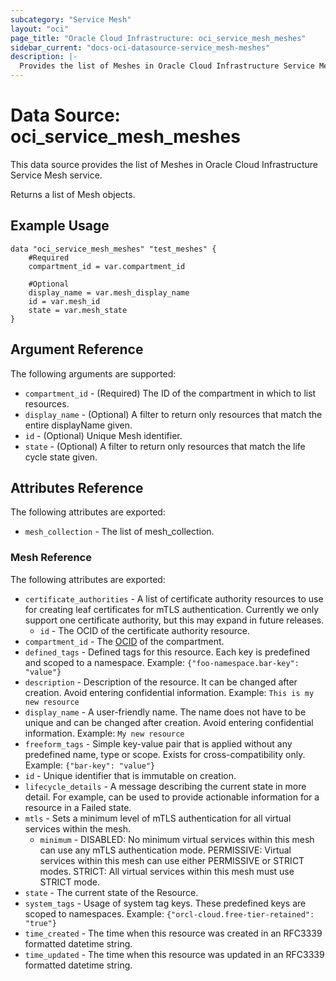 ```yaml
---
subcategory: "Service Mesh"
layout: "oci"
page_title: "Oracle Cloud Infrastructure: oci_service_mesh_meshes"
sidebar_current: "docs-oci-datasource-service_mesh-meshes"
description: |-
  Provides the list of Meshes in Oracle Cloud Infrastructure Service Mesh service
---
```


# Data Source: oci_service_mesh_meshes
This data source provides the list of Meshes in Oracle Cloud Infrastructure Service Mesh service.

Returns a list of Mesh objects.


## Example Usage

```hcl
data "oci_service_mesh_meshes" "test_meshes" {
	#Required
	compartment_id = var.compartment_id

	#Optional
	display_name = var.mesh_display_name
	id = var.mesh_id
	state = var.mesh_state
}
```

## Argument Reference

The following arguments are supported:

* `compartment_id` - (Required) The ID of the compartment in which to list resources.
* `display_name` - (Optional) A filter to return only resources that match the entire displayName given.
* `id` - (Optional) Unique Mesh identifier.
* `state` - (Optional) A filter to return only resources that match the life cycle state given.


## Attributes Reference

The following attributes are exported:

* `mesh_collection` - The list of mesh_collection.

### Mesh Reference

The following attributes are exported:

* `certificate_authorities` - A list of certificate authority resources to use for creating leaf certificates for mTLS authentication. Currently we only support one certificate authority, but this may expand in future releases. 
	* `id` - The OCID of the certificate authority resource.
* `compartment_id` - The [OCID](https://docs.cloud.oracle.com/iaas/Content/General/Concepts/identifiers.htm) of the compartment. 
* `defined_tags` - Defined tags for this resource. Each key is predefined and scoped to a namespace. Example: `{"foo-namespace.bar-key": "value"}` 
* `description` - Description of the resource. It can be changed after creation. Avoid entering confidential information.  Example: `This is my new resource` 
* `display_name` - A user-friendly name. The name does not have to be unique and can be changed after creation. Avoid entering confidential information.  Example: `My new resource` 
* `freeform_tags` - Simple key-value pair that is applied without any predefined name, type or scope. Exists for cross-compatibility only. Example: `{"bar-key": "value"}` 
* `id` - Unique identifier that is immutable on creation.
* `lifecycle_details` - A message describing the current state in more detail. For example, can be used to provide actionable information for a resource in a Failed state.
* `mtls` - Sets a minimum level of mTLS authentication for all virtual services within the mesh.
	* `minimum` - DISABLED: No minimum virtual services within this mesh can use any mTLS authentication mode. PERMISSIVE: Virtual services within this mesh can use either PERMISSIVE or STRICT modes. STRICT: All virtual services within this mesh must use STRICT mode. 
* `state` - The current state of the Resource.
* `system_tags` - Usage of system tag keys. These predefined keys are scoped to namespaces. Example: `{"orcl-cloud.free-tier-retained": "true"}` 
* `time_created` - The time when this resource was created in an RFC3339 formatted datetime string.
* `time_updated` - The time when this resource was updated in an RFC3339 formatted datetime string.


